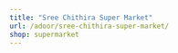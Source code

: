 ```yaml
---
title: "Sree Chithira Super Market"
url: /adoor/sree-chithira-super-market/
shop: supermarket
---
```

